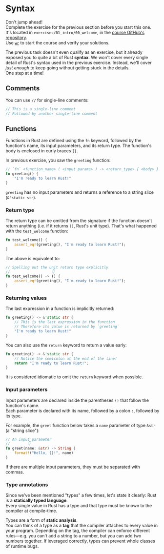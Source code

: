 # Syntax

<div class="warning">

Don't jump ahead!\
Complete the exercise for the previous section before you start this one.\
It's located in `exercises/01_intro/00_welcome`, in the [course GitHub's repository](https://github.com/mainmatter/100-exercises-to-learn-rust).\
Use [`wr`](00_welcome.md#wr-the-workshop-runner) to start the course and verify your solutions.

</div>

The previous task doesn't even qualify as an exercise, but it already exposed you to quite a bit of Rust **syntax**.
We won't cover every single detail of Rust's syntax used in the previous exercise.
Instead, we'll cover _just enough_ to keep going without getting stuck in the details.\
One step at a time!

## Comments

You can use `//` for single-line comments:

```rust
// This is a single-line comment
// Followed by another single-line comment
```

## Functions

Functions in Rust are defined using the `fn` keyword, followed by the function's name, its input parameters, and its
return type.
The function's body is enclosed in curly braces `{}`.

In previous exercise, you saw the `greeting` function:

```rust
// `fn` <function_name> ( <input params> ) -> <return_type> { <body> }
fn greeting() {
    "I'm ready to learn Rust!"
}
```

`greeting` has no input parameters and returns a reference to a string slice (`&'static str`).

### Return type

The return type can be omitted from the signature if the function doesn't return anything (i.e. if it returns `()`,
Rust's unit type).
That's what happened with the `test_welcome` function:

```rust
fn test_welcome() {
    assert_eq!(greeting(), "I'm ready to learn Rust!");
}
```

The above is equivalent to:

```rust
// Spelling out the unit return type explicitly
//                   👇
fn test_welcome() -> () {
    assert_eq!(greeting(), "I'm ready to learn Rust!");
}
```

### Returning values

The last expression in a function is implicitly returned:

```rust
fn greeting() -> &'static str {
    // This is the last expression in the function
    // Therefore its value is returned by `greeting`
    "I'm ready to learn Rust!"
}
```

You can also use the `return` keyword to return a value early:

```rust
fn greeting() -> &'static str {
    // Notice the semicolon at the end of the line!
    return "I'm ready to learn Rust!";
}
```

It is considered idiomatic to omit the `return` keyword when possible.

### Input parameters

Input parameters are declared inside the parentheses `()` that follow the function's name.\
Each parameter is declared with its name, followed by a colon `:`, followed by its type.

For example, the `greet` function below takes a `name` parameter of type `&str` (a "string slice"):

```rust
// An input parameter
//        👇
fn greet(name: &str) -> String {
    format!("Hello, {}!", name)
}
```

If there are multiple input parameters, they must be separated with commas.

### Type annotations

Since we've been mentioned "types" a few times, let's state it clearly: Rust is a **statically typed language**.\
Every single value in Rust has a type and that type must be known to the compiler at compile-time.

Types are a form of **static analysis**.\
You can think of a type as a **tag** that the compiler attaches to every value in your program. Depending on the
tag, the compiler can enforce different rules—e.g. you can't add a string to a number, but you can add two numbers
together.
If leveraged correctly, types can prevent whole classes of runtime bugs.
